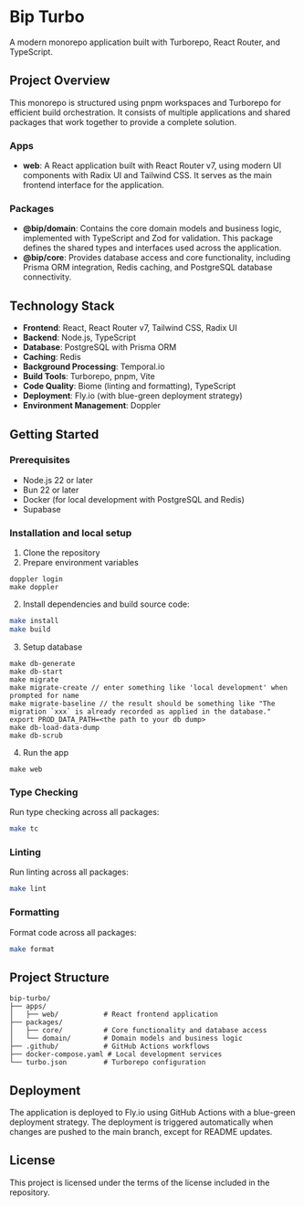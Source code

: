 # Bip Turbo

A modern monorepo application built with Turborepo, React Router, and TypeScript.

## Project Overview

This monorepo is structured using pnpm workspaces and Turborepo for efficient build orchestration. It consists of multiple applications and shared packages that work together to provide a complete solution.

### Apps

- **web**: A React application built with React Router v7, using modern UI components with Radix UI and Tailwind CSS. It serves as the main frontend interface for the application.

### Packages

- **@bip/domain**: Contains the core domain models and business logic, implemented with TypeScript and Zod for validation. This package defines the shared types and interfaces used across the application.
- **@bip/core**: Provides database access and core functionality, including Prisma ORM integration, Redis caching, and PostgreSQL database connectivity.

## Technology Stack

- **Frontend**: React, React Router v7, Tailwind CSS, Radix UI
- **Backend**: Node.js, TypeScript
- **Database**: PostgreSQL with Prisma ORM
- **Caching**: Redis
- **Background Processing**: Temporal.io
- **Build Tools**: Turborepo, pnpm, Vite
- **Code Quality**: Biome (linting and formatting), TypeScript
- **Deployment**: Fly.io (with blue-green deployment strategy)
- **Environment Management**: Doppler

## Getting Started

### Prerequisites

- Node.js 22 or later
- Bun 22 or later
- Docker (for local development with PostgreSQL and Redis)
- Supabase

### Installation and local setup

1. Clone the repository
2. Prepare environment variables

```
doppler login
make doppler
```

2. Install dependencies and build source code:

```sh
make install
make build
```

3. Setup database

```
make db-generate
make db-start
make migrate
make migrate-create // enter something like 'local development' when prompted for name
make migrate-baseline // the result should be something like "The migration `xxx` is already recorded as applied in the database."
export PROD_DATA_PATH=<the path to your db dump>
make db-load-data-dump
make db-scrub
```

4. Run the app
```
make web
```

### Type Checking

Run type checking across all packages:

```sh
make tc
```

### Linting

Run linting across all packages:

```sh
make lint
```

### Formatting

Format code across all packages:

```sh
make format
```

## Project Structure

```
bip-turbo/
├── apps/
│   ├── web/           # React frontend application
├── packages/
│   ├── core/          # Core functionality and database access
│   └── domain/        # Domain models and business logic
├── .github/           # GitHub Actions workflows
├── docker-compose.yaml # Local development services
└── turbo.json         # Turborepo configuration
```

## Deployment

The application is deployed to Fly.io using GitHub Actions with a blue-green deployment strategy. The deployment is triggered automatically when changes are pushed to the main branch, except for README updates.

## License

This project is licensed under the terms of the license included in the repository.
